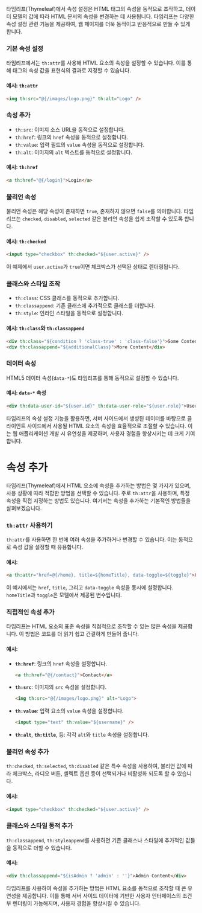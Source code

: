 타임리프(Thymeleaf)에서 속성 설정은 HTML 태그의 속성을 동적으로 조작하고, 데이터 모델의 값에 따라 HTML 문서의 속성을 변경하는 데 사용됩니다. 타임리프는 다양한 속성 설정 관련 기능을 제공하여, 웹 페이지를 더욱 동적이고 반응적으로 만들 수 있게 합니다.

### 기본 속성 설정

타임리프에서는 `th:attr`를 사용해 HTML 요소의 속성을 설정할 수 있습니다. 이를 통해 태그의 속성 값을 표현식의 결과로 지정할 수 있습니다.

#### 예시: `th:attr`

```html
<img th:src="@{/images/logo.png}" th:alt="Logo" />
```

### 속성 추가

- `th:src`: 이미지 소스 URL을 동적으로 설정합니다.
- `th:href`: 링크의 `href` 속성을 동적으로 설정합니다.
- `th:value`: 입력 필드의 `value` 속성을 동적으로 설정합니다.
- `th:alt`: 이미지의 `alt` 텍스트를 동적으로 설정합니다.

#### 예시: `th:href`

```html
<a th:href="@{/login}">Login</a>
```

### 불리언 속성

불리언 속성은 해당 속성이 존재하면 `true`, 존재하지 않으면 `false`를 의미합니다. 타임리프는 `checked`, `disabled`, `selected` 같은 불리언 속성을 쉽게 조작할 수 있도록 합니다.

#### 예시: `th:checked`

```html
<input type="checkbox" th:checked="${user.active}" />
```

이 예제에서 `user.active`가 `true`이면 체크박스가 선택된 상태로 렌더링됩니다.

### 클래스와 스타일 조작

- `th:class`: CSS 클래스를 동적으로 추가합니다.
- `th:classappend`: 기존 클래스에 추가적으로 클래스를 더합니다.
- `th:style`: 인라인 스타일을 동적으로 설정합니다.

#### 예시: `th:class`와 `th:classappend`

```html
<div th:class="${condition ? 'class-true' : 'class-false'}">Some Content</div>
<div th:classappend="${additionalClass}">More Content</div>
```

### 데이터 속성

HTML5 데이터 속성(`data-*`)도 타임리프를 통해 동적으로 설정할 수 있습니다.

#### 예시: `data-*` 속성

```html
<div th:data-user-id="${user.id}" th:data-user-role="${user.role}">User Information</div>
```

타임리프의 속성 설정 기능을 활용하면, 서버 사이드에서 생성된 데이터를 바탕으로 클라이언트 사이드에서 사용될 HTML 요소의 속성을 효율적으로 조절할 수 있습니다. 이는 웹 애플리케이션 개발 시 유연성을 제공하며, 사용자 경험을 향상시키는 데 크게 기여합니다.

# 속성 추가


타임리프(Thymeleaf)에서 HTML 요소에 속성을 추가하는 방법은 몇 가지가 있으며, 사용 상황에 따라 적합한 방법을 선택할 수 있습니다. 주로 `th:attr`을 사용하며, 특정 속성을 직접 지정하는 방법도 있습니다. 여기서는 속성을 추가하는 기본적인 방법들을 살펴보겠습니다.

### `th:attr` 사용하기

`th:attr`를 사용하면 한 번에 여러 속성을 추가하거나 변경할 수 있습니다. 이는 동적으로 속성 값을 설정할 때 유용합니다.

#### 예시:

```html
<a th:attr="href=@{/home}, title=${homeTitle}, data-toggle=${toggle}">Home</a>
```

이 예시에서는 `href`, `title`, 그리고 `data-toggle` 속성을 동시에 설정합니다. `homeTitle`과 `toggle`은 모델에서 제공된 변수입니다.

### 직접적인 속성 추가

타임리프는 HTML 요소의 표준 속성을 직접적으로 조작할 수 있는 많은 속성을 제공합니다. 이 방법은 코드를 더 읽기 쉽고 간결하게 만들어 줍니다.

#### 예시:

- **`th:href`**: 링크의 `href` 속성을 설정합니다.

    ```html
    <a th:href="@{/contact}">Contact</a>
    ```

- **`th:src`**: 이미지의 `src` 속성을 설정합니다.

    ```html
    <img th:src="@{/images/logo.png}" alt="Logo">
    ```

- **`th:value`**: 입력 요소의 `value` 속성을 설정합니다.

    ```html
    <input type="text" th:value="${username}" />
    ```

- **`th:alt`**, **`th:title`**, 등: 각각 `alt`와 `title` 속성을 설정합니다.

### 불리언 속성 추가

`th:checked`, `th:selected`, `th:disabled` 같은 특수 속성을 사용하여, 불리언 값에 따라 체크박스, 라디오 버튼, 셀렉트 옵션 등이 선택되거나 비활성화 되도록 할 수 있습니다.

#### 예시:

```html
<input type="checkbox" th:checked="${user.active}" />
```

### 클래스와 스타일 동적 추가

`th:classappend`, `th:styleappend`를 사용하면 기존 클래스나 스타일에 추가적인 값들을 동적으로 더할 수 있습니다.

#### 예시:

```html
<div th:classappend="${isAdmin ? 'admin' : ''}">Admin Content</div>
```

타임리프를 사용하여 속성을 추가하는 방법은 HTML 요소를 동적으로 조작할 때 큰 유연성을 제공합니다. 이를 통해 서버 사이드 데이터에 기반한 사용자 인터페이스의 조건부 렌더링이 가능해지며, 사용자 경험을 향상시킬 수 있습니다.